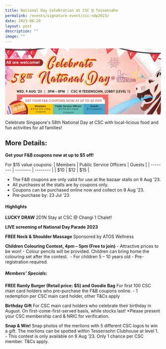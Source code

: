 ```yaml
---
title: National Day Celebration at CSC @ Tessensohn
permalink: /events/signature-event/csc-ndp2023/
date: 2023-06-20
layout: post
description: ""
image: ""
---
```

![](/images/996cover.jpg)

Celebrate Singapore's 58th National Day at CSC with local-licious food and fun activities for all families!

More Details:
-------------

**Get your F&B coupons now at up to $5 off!**

For $15 value coupons:
| Members | Public Service Officers | Guests |
| -------- | -------- | -------- |
| $10     | $12     | $15     |

* The F&B coupons are only valid for use at the bazaar stalls on 9 Aug ’23. 
* All purchases at the stalls are by coupons only. 
* Coupons can be purchased online now and collect on 9 Aug ’23. 
* Pre-purchase by: 23 Jul ‘23

#### Highlights

**LUCKY DRAW** 2D1N Stay at CSC @ Changi 1 Chalet!

**LIVE screening of National Day Parade 2023**

**FREE Neck & Shoulder Massage** Sponsored by ATOS Wellness

**Children Colouring Contest, 4pm – 5pm (Free to join)** - Attractive prices to be won! - Colour pencils will be provided. Children can bring home the colouring set after the contest.  - For children 5 – 10 years old - Pre-registration required.

##### Members’ Specials:

**FREE Ramly Burger (Retail price: $5) and Goodie Bag** For first 100 CSC main card holders who pre-purchase the F&B coupons online. - 1 redemption per CSC main card holder, other T&Cs apply

**Birthday Gift** For CSC main card holders who celebrate their birthday in August. On first-come-first-served basis, while stocks last! \*Please present your CSC membership card & NRIC for verification.

**Snap & Win!** Snap photos of the merlions with 5 different CSC logos to win a gift. The merlions can be spotted within Tessensohn Clubhouse at level 1. - This contest is only available on 9 Aug ’23. Only 1 chance per CSC member. T&Cs apply.